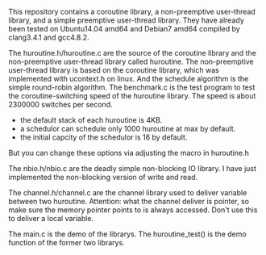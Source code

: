 This repository contains a coroutine library, a non-preemptive user-thread library, and a simple preemptive user-thread library.
They have already been tested on Ubuntu14.04 amd64 and Debian7 amd64 compiled by clang3.4.1 and gcc4.8.2.

The huroutine.h/huroutine.c are the source of the coroutine library and the non-preemptive user-thread library called huroutine.
The non-preemptive user-thread library is based on the coroutine library, which was implemented with ucontext.h on linux. And the schedule algorithm is the simple round-robin algorithm.
The benchmark.c is the test program to test the coroutine-switching speed of the huroutine library. The speed is about 2300000 switches per second.

* the default stack of each huroutine is 4KB.
* a schedulor can schedule only 1000 huroutine at max by default.
* the initial capcity of the schedulor is 16 by default.

But you can change these options via adjusting the macro in huroutine.h

The nbio.h/nbio.c are the deadly simple non-blocking IO library. I have just implemented the non-blocking version of write and read.

The channel.h/channel.c are the channel library used to deliver variable between two huroutine. Attention: what the channel deliver is pointer, so make sure the memory pointer points to is always accessed. Don't use this to deliver a local variable.

The main.c is the demo of the librarys. The huroutine\_test() is the demo function of the former two librarys. 
